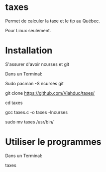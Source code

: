 # taxes
Permet de calculer la taxe et le tip au Québec.

Pour Linux seulement.
# Installation
S'assurer d'avoir ncurses et git

Dans un Terminal:

Sudo pacman -S ncurses git

git clone https://github.com/Viahduc/taxes/

cd taxes

gcc taxes.c -o taxes -lncurses

sudo mv taxes /usr/bin/

# Utiliser le programmes
Dans un Terminal:

taxes
